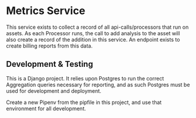 # Metrics Service

This service exists to collect a record of all api-calls/processors that run on assets. As
each Processor runs, the call to add analysis to the asset will also create a record of
the addition in this service. An endpoint exists to create billing reports from this data.

## Development & Testing

This is a Django project. It relies upon Postgres to run the correct Aggregation queries
necessary for reporting, and as such Postgres must be used for development and deployment.

Create a new Pipenv from the pipfile in this project, and use that environment for all
development.

